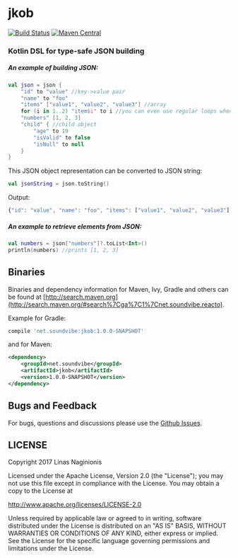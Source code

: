 # jkob
[![Build Status](https://travis-ci.org/soundvibe/jkob.svg)](https://travis-ci.org/soundvibe/jkob)
[![Maven Central](https://maven-badges.herokuapp.com/maven-central/net.soundvibe/jkob/badge.svg)](https://maven-badges.herokuapp.com/maven-central/net.soundvibe/jkob)

### Kotlin DSL for type-safe JSON building

##### An example of building JSON:
```kotlin
val json = json {
    "id" to "value" //key->value pair
    "name" to "foo"
    "items" ["value1", "value2", "value3"] //array
    for (i in 1..2) "item$i" to i //you can even use regular loops when building JSON
    "numbers" [1, 2, 3]
    "child" { //child object
        "age" to 19
        "isValid" to false
        "isNull" to null
    }
}
```
This JSON object representation can be converted to JSON string:
```kotlin
val jsonString = json.toString()
```
Output:
```javascript
{"id": "value", "name": "foo", "items": ["value1", "value2", "value3"], "item1": 1, "item2": 2, "numbers": [1, 2, 3], "child": {"age": 19, "isValid": false, "isNull": null}}
```

##### An example to retrieve elements from JSON:
```kotlin
val numbers = json["numbers"]?.toList<Int>()
println(numbers) //prints [1, 2, 3]
```


## Binaries


Binaries and dependency information for Maven, Ivy, Gradle and others can be found at [http://search.maven.org](http://search.maven.org/#search%7Cga%7C1%7Cnet.soundvibe.reacto).

Example for Gradle:

```groovy
compile 'net.soundvibe:jkob:1.0.0-SNAPSHOT'
```

and for Maven:

```xml
<dependency>
    <groupId>net.soundvibe</groupId>
    <artifactId>jkob</artifactId>
    <version>1.0.0-SNAPSHOT</version>
</dependency>
```


## Bugs and Feedback

For bugs, questions and discussions please use the [Github Issues](https://github.com/soundvibe/jkob/issues).

## LICENSE

Copyright 2017 Linas Naginionis

Licensed under the Apache License, Version 2.0 (the "License");
you may not use this file except in compliance with the License.
You may obtain a copy to the License at

<http://www.apache.org/licenses/LICENSE-2.0>

Unless required by applicable law or agreed to in writing, software
distributed under the License is distributed on an "AS IS" BASIS,
WITHOUT WARRANTIES OR CONDITIONS OF ANY KIND, either express or implied.
See the License for the specific language governing permissions and
limitations under the License.
